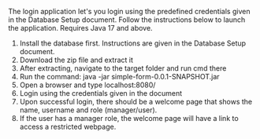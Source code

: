 The login application let's you login using the predefined credentials given in the Database Setup document. 
Follow the instructions below to launch the application. Requires Java 17 and above.

1. Install the database first. Instructions are given in the Database Setup document.
2. Download the zip file and extract it
3. After extracting, navigate to the target folder and run cmd there
4. Run the command: java -jar simple-form-0.0.1-SNAPSHOT.jar
5. Open a browser and type localhost:8080/
6. Login using the credentials given in the document
7. Upon successful login, there should be a welcome page that shows the name, username and role (manager/user).
8. If the user has a manager role, the welcome page will have a link to access a restricted webpage.
